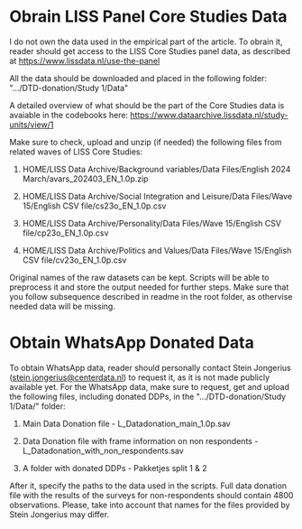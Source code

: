 # Obrain LISS Panel Core Studies Data

I do not own the data used in the empirical part of the article. To obrain it, reader should get access to the LISS Core Studies panel data, as described at https://www.lissdata.nl/use-the-panel

All the data should be downloaded and placed in the following folder: ".../DTD-donation/Study 1/Data" 

A detailed overview of what should be the part of the Core Studies data is avaiable in the codebooks here: https://www.dataarchive.lissdata.nl/study-units/view/1

Make sure to check, upload and unzip (if needed) the following files from related waves of LISS Core Studies:

1) HOME/LISS Data Archive/Background variables/Data Files/English 2024 March/avars_202403_EN_1.0p.zip

2) HOME/LISS Data Archive/Social Integration and Leisure/Data Files/Wave 15/English CSV file/cs23o_EN_1.0p.csv

3) HOME/LISS Data Archive/Personality/Data Files/Wave 15/English CSV file/cp23o_EN_1.0p.csv

4) HOME/LISS Data Archive/Politics and Values/Data Files/Wave 15/English CSV file/cv23o_EN_1.0p.csv

Original names of the raw datasets can be kept. Scripts will be able to preprocess it and store the output needed for further steps. Make sure that you follow subsequence described in readme in the root folder, as othervise needed data will be missing.

# Obtain WhatsApp Donated Data

To obtain WhatsApp data, reader should personally contact Stein Jongerius (stein.jongerius@centerdata.nl) to request it, as it is not made publicly available yet. For the WhatsApp data, make sure to request, get and upload the following files, including donated DDPs, in the ".../DTD-donation/Study 1/Data/" folder:

1) Main Data Donation file - L_Datadonation_main_1.0p.sav

2) Data Donation file with frame information on non respondents - L_Datadonation_with_non_respondents.sav 

3) A folder with donated DDPs - Pakketjes split 1 & 2

After it, specify the paths to the data used in the scripts. Full data donation file with the results of the surveys for non-respondents should contain 4800 observations. Please, take into account that names for the files provided by Stein Jongerius may differ.

